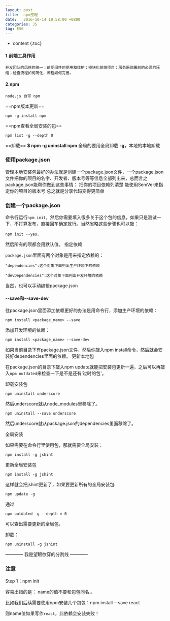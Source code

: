 ```yaml
---
layout: post
title:  npm整理
date:   2016-10-14 19:58:00 +0800
categories: JS
tag: ES6
---
```


* content
{:toc}

#### 1.前端工具作用
    开发团队的风格的统一；前期组件的使用和维护；模块化前端项目；服务器部署前的必须的压缩；检查流程如何简化，流程如何完善。

#### 2.npm
    node.js 自带 npm 
    
==npm版本更新==  

    npm -g install npm

==npm查看全局安装的包==  

    npm list -g --depth 0  


==卸载==  **$ npm -g uninstall npm**  全局的要用全局卸载 **-g**，本地的本地卸载   
     
### 使用package.json

管理本地安装包最好的办法就是创建一个package.json文件，一个package.json文件把你的项目的名字、开发者、版本号等等信息全部列出来，总而言之package.json能帮你做到这些事情：
把你的项目依赖列清楚
能使用SemVer来指定你的项目的版本号
总之就是分享代码变得更简单

### 创建一个package.json

命令行运行`npm init`，然后你需要填入很多关于这个包的信息，如果只是测试一下，不打算发布，直接回车确定就行。当然省略这些步骤也可以敲：  

    npm init --yes，  
    
然后所有的项都会用默认值。
指定依赖

`package.json`里面有两个对象是用来指定依赖的：  

    "dependencies":这个对象下面列出生产环境下的依赖  
    
    "devDependencies":这个对象下面列出开发环境的依赖  
    
当然，也可以手动编辑package.json

#### --save和--save-dev

往package.json里面添加依赖更好的办法是用命令行，添加生产环境的依赖：  

    npm install <package_name> --save  
    
添加开发环境的依赖：  

    npm install <package_name> --save-dev  
    
如果当前目录下有package.json文件，然后你敲入npm install命令，然后就会安装好dependencies里面的依赖。
更新本地包

在package.json的目录下敲入npm update就能把安装包更新一遍，之后可以再敲入`npm outdated`来检查一下是不是还有'过时的包'。

卸载安装包

    npm uninstall underscore
然后underscore就从node_modules里移除了。  

    npm uninstall --save underscore
然后underscore就从package.json的dependencies里面移除了。

全局安装

如果需要在命令行里使用包，那就需要全局安装：  

    npm install -g jshint
更新全局安装包

    npm install -g jshint
这样就会把jshint更新了，如果要更新所有的全局安装包:  

    npm update -g
通过

    npm outdated -g --depth = 0
可以查出需要更新的全局包。

卸载：

    npm uninstall -g jshint

———— 我是望眼欲穿的分割线 ————

### 注意

Step 1：npm init

容易出错的是： name的值不要和包包同名 。

比如我们后续需要使用npm安装几个包包：npm install --save react 

则name值如果写作`react`，此依赖会安装失败！